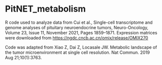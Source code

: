 # PitNET_metabolism


R code used to analyze data from Cui et al., Single-cell transcriptome and genome analyses of pituitary neuroendocrine tumors, Neuro-Oncology, Volume 23, Issue 11, November 2021, Pages 1859–1871. Expression matrices were downloaded from https://ngdc.cncb.ac.cn/omix/release/OMIX270

Code was adapted from Xiao Z, Dai Z, Locasale JW. Metabolic landscape of the tumor microenvironment at single cell resolution. Nat Commun. 2019 Aug 21;10(1):3763.
